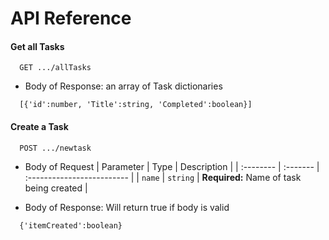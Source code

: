 
# API Reference

#### Get all Tasks
```http
  GET .../allTasks
```
- Body of Response: an array of Task dictionaries
```
  [{'id':number, 'Title':string, 'Completed':boolean}]
```
#### Create a Task

``` http
  POST .../newtask
```
- Body of Request
| Parameter | Type     | Description                |
| :-------- | :------- | :------------------------- |
| `name` | `string` | **Required:** Name of task being created |

- Body of Response: Will return true if body is valid 

```
  {'itemCreated':boolean}
```
